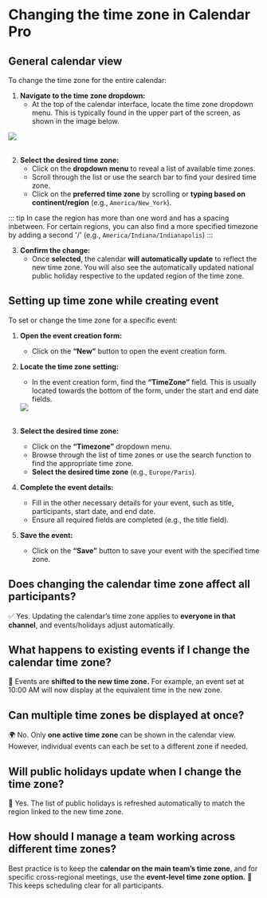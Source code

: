 # Changing the time zone in Calendar Pro

## General calendar view

To change the time zone for the entire calendar:

1. **Navigate to the time zone dropdown:**
   - At the top of the calendar interface, locate the time zone dropdown menu. This is typically found in the upper part of the screen, as shown in the image below.

<div class="intercom-container"><img src="/assets/img/teams-pro/image_104.png"></div>
<br>

2. **Select the desired time zone:**
   - Click on the <b>dropdown menu</b> to reveal a list of available time zones.
   - Scroll through the list or use the search bar to find your desired time zone.
   - Click on the <b>preferred time zone</b> by scrolling or <b>typing based on continent/region</b> (e.g., `America/New_York`).

::: tip
In case the region has more than one word and has a spacing inbetween. For certain regions, you can also find a more specified timezone by adding a second '/' (e.g., `America/Indiana/Indianapolis`)
:::

3. **Confirm the change:**
   - Once <b>selected</b>, the calendar <b>will automatically update</b> to reflect the new time zone. You will also see the automatically updated national public holiday respective to the updated region of the time zone.


## Setting up time zone while creating event

To set or change the time zone for a specific event:

1. **Open the event creation form:**
   - Click on the <b>“New”</b> button to open the event creation form.

2. **Locate the time zone setting:**
   - In the event creation form, find the <b>“TimeZone”</b> field. This is usually located towards the bottom of the form, under the start and end date fields.
   
   <div class="intercom-container"><img src="/assets/img/teams-pro/timezone-event.png"></div>

   <br>

3. **Select the desired time zone:**
   - Click on the <b>“Timezone”</b> dropdown menu.
   - Browse through the list of time zones or use the search function to find the appropriate time zone.
   - <b>Select the desired time zone</b> (e.g., `Europe/Paris`).

4. **Complete the event details:**
   - Fill in the other necessary details for your event, such as title, participants, start date, and end date.
   - Ensure all required fields are completed (e.g., the title field).

5. **Save the event:**
   - Click on the <b>“Save”</b> button to save your event with the specified time zone.

## Does changing the calendar time zone affect all participants?

✅ Yes. Updating the calendar’s time zone applies to <b>everyone in that channel</b>, and events/holidays adjust automatically.

## What happens to existing events if I change the calendar time zone?

🔄 Events are <b>shifted to the new time zone.</b> For example, an event set at 10:00 AM will now display at the equivalent time in the new zone.

## Can multiple time zones be displayed at once?

🌍 No. Only <b>one active time zone</b> can be shown in the calendar view. However, individual events can each be set to a different zone if needed.

## Will public holidays update when I change the time zone?

🎉 Yes. The list of public holidays is refreshed automatically to match the region linked to the new time zone.

## How should I manage a team working across different time zones?

Best practice is to keep the <b>calendar on the main team’s time zone</b>, and for specific cross-regional meetings, use the <b>event-level time zone option.</b> 👥 This keeps scheduling clear for all participants.


<Intercom />
<Hubspot />
<Clarity />
<GoogleAnalytics />

